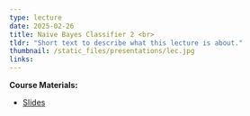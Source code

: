 ```yaml
---
type: lecture
date: 2025-02-26
title: Naive Bayes Classifier 2 <br> 
tldr: "Short text to describe what this lecture is about."
thumbnail: /static_files/presentations/lec.jpg
links: 
---
```

**Course Materials:**
- [Slides](https://ml-graph.github.io/winter-2025/static_files/presentations/slides/Naivebayes2.pdf)

